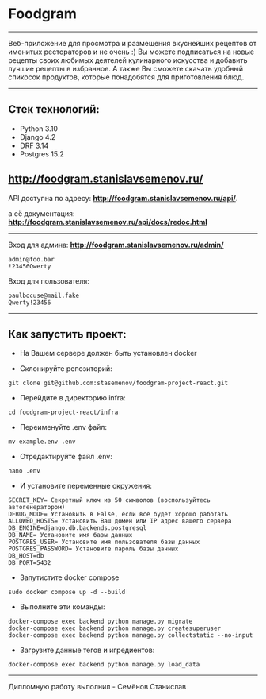# Foodgram

***
Веб-приложение для просмотра и размещения вкуснейших рецептов от именитых рестораторов и не очень :) Вы можете подписаться на новые рецепты своих любимых деятелей кулинарного искусства и добавить лучшие рецепты в избранное. А также Вы сможете скачать удобный спикосок продуктов, которые понадобятся для приготовления блюд.
***

## Стек технологий:
- Python 3.10
- Django 4.2
- DRF 3.14
- Postgres 15.2


## http://foodgram.stanislavsemenov.ru/

API доступна по адресу: **http://foodgram.stanislavsemenov.ru/api/**.

а её документация: **http://foodgram.stanislavsemenov.ru/api/docs/redoc.html**

__________________________________

Вход для админа: **http://foodgram.stanislavsemenov.ru/admin/**
```
admin@foo.bar
!23456Qwerty
```
Вход для пользователя:
```
paulbocuse@mail.fake
Qwerty!23456
```

__________________________________

## Как запустить проект:

- На Вашем сервере должен быть установлен docker

- Склонируйте репозиторий:
```
git clone git@github.com:stasemenov/foodgram-project-react.git
```
- Перейдите в директорию infra:
```
cd foodgram-project-react/infra
```
- Переименуйте .env файл:
```
mv example.env .env
```
- Отредактируйте файл .env:
```
nano .env
```
- И установите переменные окружения:
```
SECRET_KEY= Секретный ключ из 50 символов (воспользуйтесь автогенератором)
DEBUG_MODE= Установить в False, если всё будет хорошо работать
ALLOWED_HOSTS= Установить Ваш домен или IP адрес вашего сервера
DB_ENGINE=django.db.backends.postgresql
DB_NAME= Установите имя базы данных
POSTGRES_USER= Установите имя пользователя базы данных
POSTGRES_PASSWORD= Установите пароль базы данных
DB_HOST=db
DB_PORT=5432
```

- Запутистите docker compose
```
sudo docker compose up -d --build
```

- Выполните эти команды:
```
docker-compose exec backend python manage.py migrate
docker-compose exec backend python manage.py createsuperuser
docker-compose exec backend python manage.py collectstatic --no-input
```

- Загрузите данные тегов и игредиентов:
```
docker-compose exec backend python manage.py load_data
```


__________________________________

Дипломную работу выполнил - Семёнов Станислав

